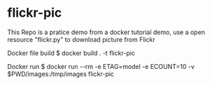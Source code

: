 # flickr-pic

This Repo is a pratice demo from a docker tutorial demo, use a open resource "flickr.py" to download picture from Flickr

Docker file build
$ docker build . -t flickr-pic

Docker run
$ docker run --rm -e ETAG=model -e ECOUNT=10 -v $PWD/images:/tmp/images flickr-pic

